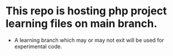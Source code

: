 # This repo is hosting php project learning files on main branch.
* A learning branch which may or may not exit will be used for experimental code. 
